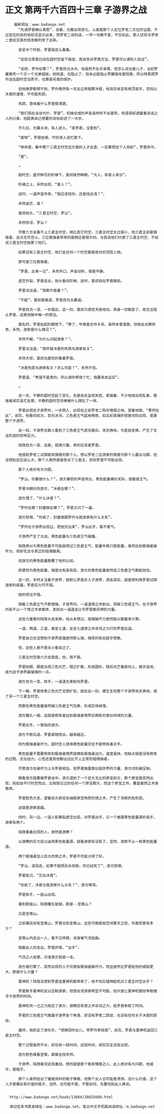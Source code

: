 # 正文 第两千六百四十三章 子游界之战
        最新网址：www.badaoge.net
          “先请罗君确认真假”，说着，光幕出现变化，上面是那个人定位罗老二方位的证据，不过定位的目的地却没显示出来，而罗老二说的话，一字一句都不差，不仅如此，那人还将与罗老二曾经交易的信息都列举了出来。
      
          足足半个时辰，罗君就这么看着。
      
          “这些记录我已经在超时空留下痕迹，我会告诉罗君方法，罗君可以请别人验证”。
      
          “说吧，罗仱在哪？”，罗君目光冰冷，他虽然不在乎亲情，但怎么说也是儿子，当初罗藏害死一个又一个兄弟姐妹，他知道，也阻止了，但未必能阻止罗藏暗地里陷害，所以特意把罗仱送去超时空当质子，也算是另类的保护。
      
          但他做梦都想不到，罗仱竟然有一天反过来暗算沐君，他背后肯定有绝顶高手，否则以沐君的谨慎，不可能失踪。
      
          失踪，意味着什么罗君很清楚。
      
          “我们现在谈谈代价，罗君”，机械合成的声音虽然听不出喜怒，但语调却透露着说话之人的兴奋，他距离自己想要的目标前进了一大步。
      
          不久后，光幕关闭，有人进入，“禀罗君，没查到”。
      
          “废物”，罗君低喝，吓的来人连忙跪下。
      
          “继续查，集中整个三君主时空这方面的人才去查，一定要把这个人找到”，罗君命令。
      
          “是”。
      
          …
      
          超时空，盛开鲜花的阶梯下，莫叔陡然睁眼，“大人，有客人来访”。
      
          阶梯之上，禾然出现，“客人？”。
      
          这时，一道声音传来，“我应该找你，还是找白浅？”。
      
          禾然迷茫，谁？
      
          莫叔抬头，“三君主时空，罗汕”。
      
          禾然惊讶，罗汕？
      
          尽管六方会看不上三君主时空，相比其它时空，三君主时空太过弱小，但三君主却是极强者，这点无可否认，三位极强者带来的震撼还是很大的，与其说他们代表了三君主时空，不如说三君主时空拖累了他们。
      
          如果没有三君主时空，他们去任何一个时空都是绝对的顶层人物。
      
          那可是三位极强者。
      
          “罗君，出来一见”，禾然开口，声音动听，很是平静。
      
          虚空开裂，罗君走出，抬头看向阶梯，这时，莫叔挡在罗君眼前。
      
          罗君淡淡道，“我都不能看？”。
      
          “不能”，莫叔直接道，罗君目光太霸道。
      
          罗君目光一凛，一步踏出，这一刻，莫叔只感觉天摇地动，周身一切都变了，他无法阻止罗君，这是他脑中唯一的想法。
      
          莫名的，罗君抬起的脚放下，“算了，毕竟是合作关系，虽然未曾谋面，但彼此也算熟悉，禾然，游家是什么情况？”。
      
          禾然不解，“为什么问起游家？”。
      
          罗君淡淡道，“我怀疑沐君的失踪与游家有关”。
      
          禾然大惊，莫叔也震惊的看着罗君。
      
          “沐君失踪与游家有关？怎么可能？”，禾然不信。
      
          罗君道，“希望不是真的，所以请你帮我个忙，我要亲自证实”。
      
          …
      
          这一天，平静的超时空起了变化，先是各处监视失控，紧接着，不少地域出现乱象，极强者闻实连忙处理，平静的超时空仿佛被什么搅乱了一样。
      
          罗君出现在子游界外，一步跨入，出现在之前罗老二购买情报之地，望着地面，“果然在此”，说完，他看向前方，目光冰冷，三色君王气猛地释放，如五彩斑斓的怪兽顷刻出现，笼罩整个子游界。
      
          这一刻，子游界无数人看到了三色君王气遮天蔽日，改天换地，令星辰变换，产生了无法形容的恐怖压力。
      
          陆隐目光一变，这是，祖境力量，来的应该是罗君。
      
          他借助罗老二试探贩卖情报的那个人，想以罗老二在游家的情报令那个人露出马脚，但没想到反应这么大，那个人竟然直接告诉了三君主，否则罗君不可能出现。
      
          那个人绝对有大问题。
      
          “罗汕，你要做什么？”，游方暴怒的声音传出，黑色能量横扫天际，驱散君王气。
      
          罗君冷眼扫向游方，“沐君在哪？”。
      
          游方懵了，“什么沐君？”。
      
          “罗仱在哪？封雷族在哪？”，罗君又问了一遍。
      
          游方怒喝，“你疯了，封雷族跟罗仱与我游家有什么关系”。
      
          “罗仱在子游界出现过，把他交出来”，罗汕出手，毫不客气。
      
          子游界产生了大战，黑色能量与三色君王气碰撞。
      
          陆隐原以为黑色能量不可能敌得过三色君王气，能量毕竟只是能量，虽然达到极强者破坏力，但却无法与真正的祖境媲美。
      
          但游方的黑色能量颠覆了他的认知。
      
          即便同为黑色能量，强度也有高有低，游方的黑色能量居然连三色君王气都能挡住。
      
          这一刻，禾然关注着子游界，她默认罗君杀入子游界，调走闻实，就是想利用罗君试探游家的底蕴，罗君实力可不弱。
      
          她的想法不错。
      
          随着三色君王气不断增强，子游界内，一道道馈之术射出，洞穿三色君王气，在子游界内有不止一个馈之术承载体，发射出一道道足以令罗君都忌惮的力量。
      
          这些力量看的陆隐头皮发麻，他从未想过，祖境破坏力居然能以数量来计算。
      
          一道，两道，三道，直至七道，足足七道馈之术杀伐之力打的罗君后退。
      
          罗君自己也没想到子游界底蕴居然那么强，强悍的有些超乎想象。
      
          但，这些人是不是太小看自己了。
      
          三君主时空是六方会垫底，但，我不是。
      
          罗君抬眼，脚底出现三色光芒，随之扩散，形成圆形，随后光芒垂直向上，接天连地，成为这子游界最璀璨的一点。
      
          游方目光一变，挥手，一道道光束射向罗君。
      
          下一瞬，罗君体表三色光芒无限扩张，就在这一刻，硬生生将整个子游界改天换地，成了另一个三君主时空。
      
          而那些黑色能量居然被三色君王气包裹，形成实体掉落。
      
          游方瞳孔一缩，这就是修炼者达到极强者境界后拥有的类似领域的力量。
      
          罗君出手，一掌拍向游方。
      
          游方不断后退，罗君紧随而出，越来越近。
      
          同为极强者破坏力，超时空人使用黑色能量完全不是修炼者对手。
      
          黑色能量不需要修炼到极强者境界就拥有极强者战力，速度虽快，但缺点就是没有修炼的过程，无论战力，心性还是其他都远远比不上正常的祖境强者。
      
          尽管游方在破坏力上与罗君相当，但罗君施展类似祖世界的力量，游方顷刻被压制。
      
          眼看游方就要被罗君击中，游方退到了一个巨大无比的原宝前方，那个原宝是突然出现，宛如自平行时空而出，比陆隐见过的任何一个原宝都大，而这个原宝之外，覆盖着馈之术承载体。
      
          罗君脸色大变，望着前方疯狂在抽取原宝物质的馈之术，产生了浓郁的危机感。
      
          这就是游家底蕴。
      
          同时，另一边，一道人影撕裂虚空出现，对罗君出手，又一个施展黑色能量源的高手，游家有两个。
      
          陆隐看着出现的人，居然是游腾？
      
          以游腾的实力足以运用黑色能量源，就看游家有没有了，显然，游家不止一枚黑色能量源。
      
          两个极强者加上巨大的馈之术，罗君不可能讨得了好。
      
          “罗汕，滚回去，如果不是顾忌永恒族，你已经死了”，游方怒喝。
      
          罗君低沉，“交出沐君”。
      
          “你疯了，沐君与我游家什么关系？”，游方喝骂。
      
          罗君挥手，一座山出现。
      
          看到那座山，陆隐瞳孔陡缩，那是--至尊山？
      
          又是至尊山。
      
          之前屠双双有至尊山，罗君也有至尊山，这些可都是始空间擎天之柱，外面究竟有多少？
      
          至尊山内走出一人，看不见样貌，浑身被气流扭曲。
      
          随着此人的走出，罗君厉喝，“出手”。
      
          气流之人抬掌，对准游方就是一击。
      
          游方被打蒙了，突然出现的人不仅拥有极强者破坏力，而且居然比罗君给他的威胁更大，那是什么力量？
      
          夏神机？陆隐没想到罗君连夏神机都带来了，他不怕忘墟神趁机对三君主时空出手？
      
          罗君联手夏神机足以压制游家，但想击溃游家明显不可能，他只是让夏神机跟他争取搜寻子游界的时间。
      
          夏神机凭一己之力拖住了游方，游腾还有馈之术杀伐之力，给罗君争取了时间。
      
          罗君的三色君王气搜遍子游界各个角落，却没有罗老二踪迹，也没有任何关于沐君的踪迹。
      
          最终，他抓走了游乐乐，“想换回你女儿，带罗仱来找我”，说完，罗君与夏神机返回三君主时空。
      
          整个过程虽然不长，却也有一段时间，这段时间，闻实完全没有出现。
      
          游方脸色难看至极，直接去找禾然。
      
          子游界，陆隐看完这场激战，想的就是那个贩卖情报之人，此人绝对有大问题，他或许，是暗子。
      
          那个人虽然给出了摧毁资料的暗子情报，但那个女人也可能是诱饵，没什么价值，这个人才是幕后有价值的暗子，当然，也可能不是，不管如何，先要找到此人再说。
      
      
      http://www.badaoge.net/book/13084/26025660.html
      
      请记住本书首发域名：www.badaoge.net。笔尖中文手机版阅读网址：m.badaoge.net